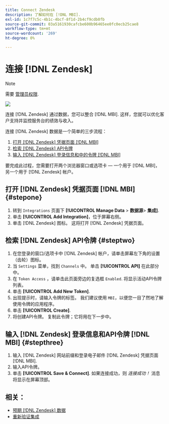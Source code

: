 ```yaml
---
title: Connect Zendesk
description: 了解如何在 [!DNL MBI].
exl-id: 1c7f7c5c-4b1c-4bcf-8f1d-2b4cf9cdb0fb
source-git-commit: 03a5161930cafcbe600b96465ee0fc0ecb25cae8
workflow-type: tm+mt
source-wordcount: '269'
ht-degree: 0%

---
```


# 连接 [!DNL Zendesk]

>[!NOTE]
>
>需要 [管理员权限](../../../administrator/user-management/user-management.md).

![](../../../assets/Zendesk_logo.png)

连接 [!DNL Zendesk] 通过数据，您可以整合 [!DNL MBI]. 这样，您就可以优化客户支持并监控服务台的绩效与收入。

连接 [!DNL Zendesk] 数据是一个简单的三步流程：

1. [打开 [!DNL Zendesk] 凭据页面 [!DNL MBI]](#stepone)
1. [检索 [!DNL Zendesk] API令牌](#steptwo)
1. [输入 [!DNL Zendesk] 登录信息和中的令牌 [!DNL MBI]](#stepthree)

要完成此过程，您需要打开两个浏览器窗口或选项卡 — 一个用于 [!DNL MBI]，另一个用于 [!DNL Zendesk] 帐户。

## 打开 [!DNL Zendesk] 凭据页面 [!DNL MBI] {#stepone}

1. 转到 `Integrations` 页面下 **[!UICONTROL Manage Data** > **&#x200B;数据源&#x200B;**> **集成]**.
1. 单击 **[!UICONTROL Add Integration]**，位于屏幕右侧。
1. 单击 [!DNL Zendesk] 图标。 这将打开 [!DNL Zendesk] 凭据页面。

## 检索 [!DNL Zendesk] API令牌 {#steptwo}

1. 在您登录的窗口/选项卡中 [!DNL Zendesk] 帐户，请单击屏幕左下角的设置（齿轮）图标。
1. 当 `Settings` 菜单，找到 `Channels` 中。 单击 **[!UICONTROL API]** 在此部分中。
1. 在 `Token Access` ，请单击此页面旁边的复选框 `Enabled`. 将显示活动API令牌列表。
1. 单击 **[!UICONTROL Add New Token]**.
1. 出现提示时，请输入令牌的标签。 我们建议使用 `MBI`，以便您一目了然地了解使用令牌的应用程序。
1. 单击 **[!UICONTROL Create]**.
1. 将创建API令牌。 复制此令牌；它将用在下一步中。

## 输入 [!DNL Zendesk] 登录信息和API令牌 [!DNL MBI] {#stepthree}

1. 输入 [!DNL Zendesk] 网站前缀和登录电子邮件 [!DNL Zendesk] 凭据页面 [!DNL MBI].
1. 输入API令牌。
1. 单击 **[!UICONTROL Save & Connect]**. 如果连接成功，则 *连接成功！* 消息将显示在屏幕顶部。

## 相关：

* [预期 [!DNL Zendesk] 数据](../integrations/exp-zendesk-data.md)
* [重新验证集成](https://support.magento.com/hc/en-us/articles/360016733151)
